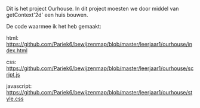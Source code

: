 
Dit is het project Ourhouse. In dit project moesten we door middel van getContext'2d' een huis bouwen.

De code waarmee ik het heb gemaakt:

html: https://github.com/Pariek6/bewijzenmap/blob/master/leerjaar1/ourhouse/index.html

css:  https://github.com/Pariek6/bewijzenmap/blob/master/leerjaar1/ourhouse/script.js

javascript: https://github.com/Pariek6/bewijzenmap/blob/master/leerjaar1/ourhouse/style.css
